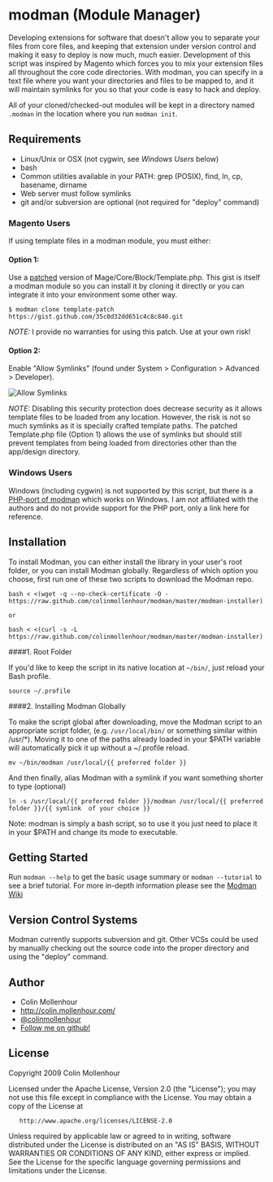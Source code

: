 # modman (Module Manager)

Developing extensions for software that doesn't allow you to separate your
files from core files, and keeping that extension under version control and
making it easy to deploy is now much, much easier. Development of this script
was inspired by Magento which forces you to mix your extension files all
throughout the core code directories. With modman, you can specify in a text
file where you want your directories and files to be mapped to, and it will
maintain symlinks for you so that your code is easy to hack and deploy.

All of your cloned/checked-out modules will be kept in a directory named
`.modman` in the location where you run `modman init`.

## Requirements

  * Linux/Unix or OSX (not cygwin, see _Windows Users_ below)
  * bash
  * Common utilities available in your PATH: grep (POSIX), find, ln, cp, basename, dirname
  * Web server must follow symlinks
  * git and/or subversion are optional (not required for "deploy" command)

### Magento Users

If using template files in a modman module, you must either:

#### Option 1:

Use a [patched](https://gist.github.com/colinmollenhour/35c0d32dd651c4c8c840/revisions) version of Mage/Core/Block/Template.php. This gist is itself a modman module so you can install it by cloning it directly or you can integrate it into your environment some other way.

```
$ modman clone template-patch https://gist.github.com/35c0d32dd651c4c8c840.git
```

*NOTE:* I provide no warranties for using this patch. Use at your own risk!

#### Option 2:
Enable "Allow Symlinks" (found under System > Configuration > Advanced > Developer).

![Allow Symlinks](https://f.cloud.github.com/assets/1337461/43324/820d4d96-567f-11e2-947a-167bf76db33f.png)

*NOTE:* Disabling this security protection does decrease security as it allows template files to be loaded from any location. However, the risk is not so much symlinks as it is specially crafted template paths. The patched Template.php file (Option 1) allows the use of symlinks but should still prevent templates from being loaded from directories other than the app/design directory.

### Windows Users

Windows (including cygwin) is not supported by this script, but there is a [PHP-port of
modman](https://github.com/sitewards/modman-php) which works on Windows. I am not affiliated
with the authors and do not provide support for the PHP port, only a link here for reference.

## Installation

To install Modman, you can either install the library in your user's root folder, or you can install Modman globally.
Regardless of which option you choose, first run one of these two scripts to download the Modman repo.
```
bash < <(wget -q --no-check-certificate -O - https://raw.github.com/colinmollenhour/modman/master/modman-installer)

or

bash < <(curl -s -L https://raw.github.com/colinmollenhour/modman/master/modman-installer)
```

####1. Root Folder

If you'd like to keep the script in its native location at ``` ~/bin/ ```, just reload your Bash profile.
```
source ~/.profile
```

####2. Installing Modman Globally

To make the script global after downloading, move the Modman script to an appropriate script folder, (e.g. ``` /usr/local/bin/ ``` or something similar within /usr/*).
Moving it to one of the paths already loaded in your $PATH variable will automatically pick it up without a ~/.profile reload.
```
mv ~/bin/modman /usr/local/{{ preferred folder }}
```

And then finally, alias Modman with a symlink if you want something shorter to type (optional)
```
ln -s /usr/local/{{ preferred folder }}/modman /usr/local/{{ preferred folder }}/{{ symlink  of your choice }}
```

Note: modman is simply a bash script, so to use it you just need to place it in your $PATH
and change its mode to executable.

## Getting Started

Run `modman --help` to get the basic usage summary or `modman --tutorial` to
see a brief tutorial. For more in-depth information please see the
[Modman Wiki](https://github.com/colinmollenhour/modman/wiki)

## Version Control Systems

Modman currently supports subversion and git. Other VCSs could be used by
manually checking out the source code into the proper directory and using
the "deploy" command.

## Author

* Colin Mollenhour
* http://colin.mollenhour.com/
* [@colinmollenhour](https://twitter.com/colinmollenhour)
* [Follow me on github!](https://github.com/colinmollenhour)

## License

   Copyright 2009 Colin Mollenhour

   Licensed under the Apache License, Version 2.0 (the "License");
   you may not use this file except in compliance with the License.
   You may obtain a copy of the License at

       http://www.apache.org/licenses/LICENSE-2.0

   Unless required by applicable law or agreed to in writing, software
   distributed under the License is distributed on an "AS IS" BASIS,
   WITHOUT WARRANTIES OR CONDITIONS OF ANY KIND, either express or implied.
   See the License for the specific language governing permissions and
   limitations under the License.
